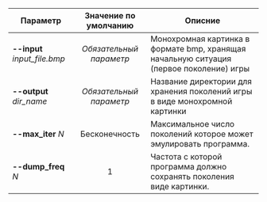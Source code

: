 | Параметр | Значение по умолчанию | Описние |
|---|:---:|---|
|**--input** *input_file.bmp*|*Обязательный параметр*|Монохромная картинка в формате bmp, хранящая начальную ситуация (первое поколение) игры|
|**--output** *dir_name*|*Обязательный параметр*|Название директории для хранения поколений игры в виде монохромной картинки|
|**--max_iter** *N*|Бесконечность|Максимальное число поколений которое может эмулировать программа.|
|**--dump_freq** *N*|1|Частота с которой программа должно сохранять поколения виде картинки.|

